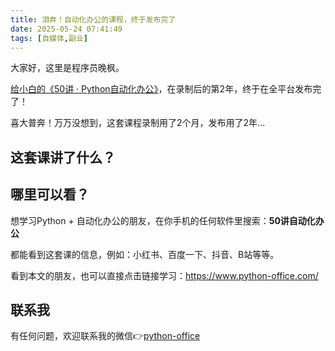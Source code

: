 ```yaml
---
title: 泪奔！自动化办公的课程，终于发布完了
date: 2025-05-24 07:41:49
tags: [自媒体,副业]
---
```



大家好，这里是程序员晚枫。

[给小白的《50讲 · Python自动化办公》](https://www.python-office.com/course/50-python-office.html)，在录制后的第2年，终于在全平台发布完了！

喜大普奔！万万没想到，这套课程录制用了2个月，发布用了2年...


## 这套课讲了什么？



## 哪里可以看？

想学习Python + 自动化办公的朋友，在你手机的任何软件里搜索：**50讲自动化办公**

都能看到这套课的信息，例如：小红书、百度一下、抖音、B站等等。


看到本文的朋友，也可以直接点击链接学习：https://www.python-office.com/


## 联系我

有任何问题，欢迎联系我的微信👉[python-office](http://www.python4office.cn/wechat-qrcode/)
